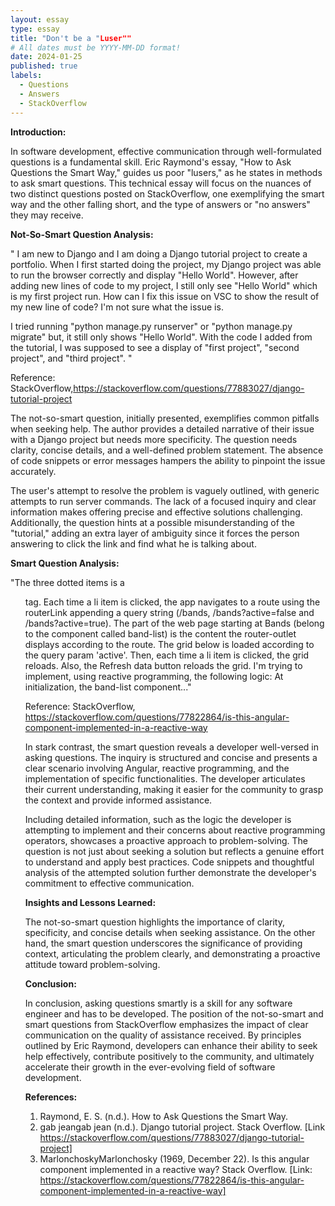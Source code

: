 ```yaml
---
layout: essay
type: essay
title: "Don't be a "Luser""
# All dates must be YYYY-MM-DD format!
date: 2024-01-25
published: true
labels:
  - Questions
  - Answers
  - StackOverflow
---
```


**Introduction:**

In software development, effective communication through well-formulated questions is a fundamental skill. Eric Raymond's essay, "How to Ask Questions the Smart Way," guides us poor "lusers," as he states in methods to ask smart questions. This technical essay will focus on the nuances of two distinct questions posted on StackOverflow, one exemplifying the smart way and the other falling short, and the type of answers or "no answers" they may receive.

**Not-So-Smart Question Analysis:**

" I am new to Django and I am doing a Django tutorial project to create a portfolio. When I first started doing the project, my Django project was able to run the browser correctly and display "Hello World". However, after adding new lines of code to my project, I still only see "Hello World" which is my first project run. How can I fix this issue on VSC to show the result of my new line of code? I'm not sure what the issue is.

I tried running "python manage.py runserver" or "python manage.py migrate" but, it still only shows "Hello World". With the code I added from the tutorial, I was supposed to see a display of "first project", "second project", and "third project". " 

Reference: StackOverflow,https://stackoverflow.com/questions/77883027/django-tutorial-project


The not-so-smart question, initially presented, exemplifies common pitfalls when seeking help. The author provides a detailed narrative of their issue with a Django project but needs more specificity. The question needs clarity, concise details, and a well-defined problem statement. The absence of code snippets or error messages hampers the ability to pinpoint the issue accurately.

The user's attempt to resolve the problem is vaguely outlined, with generic attempts to run server commands. The lack of a focused inquiry and clear information makes offering precise and effective solutions challenging. Additionally, the question hints at a possible misunderstanding of the "tutorial," adding an extra layer of ambiguity since it forces the person answering to click the link and find what he is talking about.

**Smart Question Analysis:**

"The three dotted items is a <ul> tag. Each time a li item is clicked, the app navigates to a route using the routerLink appending a query string (/bands, /bands?active=false and /bands?active=true).
The part of the web page starting at Bands (belong to the component called band-list) is the content the router-outlet displays according to the route. The grid below is loaded according to the query param 'active'. Then, each time a li item is clicked, the grid reloads.
Also, the Refresh data button reloads the grid.
I'm trying to implement, using reactive programming, the following logic:
At initialization, the band-list component..."

Reference: 
StackOverflow, https://stackoverflow.com/questions/77822864/is-this-angular-component-implemented-in-a-reactive-way

In stark contrast, the smart question reveals a developer well-versed in asking questions. The inquiry is structured and concise and presents a clear scenario involving Angular, reactive programming, and the implementation of specific functionalities. The developer articulates their current understanding, making it easier for the community to grasp the context and provide informed assistance.

Including detailed information, such as the logic the developer is attempting to implement and their concerns about reactive programming operators, showcases a proactive approach to problem-solving. The question is not just about seeking a solution but reflects a genuine effort to understand and apply best practices. Code snippets and thoughtful analysis of the attempted solution further demonstrate the developer's commitment to effective communication.

**Insights and Lessons Learned:**

The not-so-smart question highlights the importance of clarity, specificity, and concise details when seeking assistance. On the other hand, the smart question underscores the significance of providing context, articulating the problem clearly, and demonstrating a proactive attitude toward problem-solving.

**Conclusion:**

In conclusion, asking questions smartly is a skill for any software engineer and has to be developed. The position of the not-so-smart and smart questions from StackOverflow emphasizes the impact of clear communication on the quality of assistance received. By principles outlined by Eric Raymond, developers can enhance their ability to seek help effectively, contribute positively to the community, and ultimately accelerate their growth in the ever-evolving field of software development.

**References:**
  1. Raymond, E. S. (n.d.). How to Ask Questions the Smart Way. 
  1. gab jeangab jean (n.d.). Django tutorial project. Stack Overflow. [Link https://stackoverflow.com/questions/77883027/django-tutorial-project]
  1. MarlonchoskyMarlonchosky (1969, December 22). Is this angular component implemented in a reactive way? Stack Overflow. [Link: https://stackoverflow.com/questions/77822864/is-this-angular-component-implemented-in-a-reactive-way]




